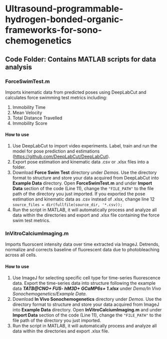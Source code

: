 # Ultrasound-programmable-hydrogen-bonded-organic-frameworks-for-sono-chemogenetics

## Code Folder: Contains MATLAB scripts for data analysis

### ForceSwimTest.m
Imports kinematic data from predicted poses using DeepLabCut and calculates force swimming test metrics including: 
1) Immobility Time
2) Mean Velocity
3) Total Distance Travelled
4) Immobility Score

#### How to use
1) Use DeepLabCut to import video experiments. Label, train and run the model for pose prediction and estimations (https://github.com/DeepLabCut/DeepLabCut).
2) Export pose estimation and kinematic data .csv or .xlsx files into a folder.
3) Download **Force Swim Test** directory under _Demos_. Use the directory format to structure and store your data acquired from DeepLabCut into **Example Data** directory. Open **ForceSwimTest.m** and under **Import Data** section of the code (Line 11), change the `"FILE_PATH"` to the file path of the directory you just imported. If you exported the pose estimation and kinematic data as .csv instead of .xlsx, change line 12 `source_files = dir(fullfile(source_dir, '*.csv));`
4) Run the script in MATLAB, it will automatically process and analyze all data within the directories and export and .xlsx file containing the force swim test metrics.

### InVitroCalciumImaging.m
Imports fluorscent intensity data over time extracted via ImageJ. Detrends, normalize and corrects baseline of fluorescent data due to photobleaching across all cells.

#### How to use
1) Use ImageJ for selecting specific cell type for time-series fluorescence data. Export the time-series data into structure following the example data _**TATB@CNO+ FUS- hM3D+ GCaMP6s+ 1.xlsx**_ under _Demo/In Vivo Sonochemogenetics/Example Data_.
2) Download **In Vivo Sonochemogenetics** directory under _Demos_. Use the directory format to structure and store your data acquired from ImageJ into **Example Data** directory. Open **InVitroCalciumImaging.m** and under **Import Data** section of the code (Line 11), change the `"FILE_PATH"` to the file path of the directory you just imported.
3) Run the script in MATLAB, it will automatically process and analyze all data within the directories and export .xlsx file.
